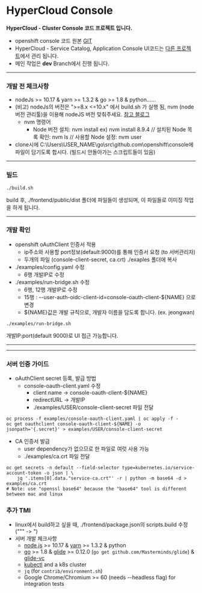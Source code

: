 HyperCloud Console
=========================
**HyperCloud - Cluster Console 코드 프로젝트 입니다.**
- openshift console 코드 원본 [GIT](https://github.com/openshift/console/tree/release-3.11)
- HyperCloud - Service Catalog, Application Console UI코드는 [다른 프로젝트](https://gitlab.ck:10080/pk3/HyperCloud-ogl)에서 관리 됩니다.
- 메인 작업은 **dev** Branch에서 진행 됩니다.
---
### 개발 전 체크사항
- nodeJs >= 10.17 & yarn >= 1.3.2 & go >= 1.8 & python......
- (비고) nodeJs의 버전은  ">=8.x <=10.x" 에서 build.sh 가 실행 됨, nvm (node버전 관리툴)을 이용해 nodeJS 버전 맞춰주세요. [참고 블로그](http://hong.adfeel.info/backend/nodejs/window%EC%97%90%EC%84%9C-nvmnode-version-manager-%EC%82%AC%EC%9A%A9%ED%95%98%EA%B8%B0/)
  - nvm 명령어 
    - Node 버전 설치: nvm install <version> ex) nvm install 8.9.4 // 설치된 Node 목록 확인: nvm ls // 사용할 Node 설정: nvm user <version>
- clone시에 C:\Users\USER_NAME\go\src\github.com\openshift\console에 파일이 담기도록 합시다. (빌드시 안돌아가는 스크립트들이 있음)
---
### 빌드

```
./build.sh
```

build 후, ./frontend/public/dist 폴더에 파일들이 생성되며, 이 파일들로 이미징 작업을 하게 됩니다.

---
### 개발 확인
- openshift oAuthClient 인증서 적용
    - ip주소와 사용할 port정보(default:9000)를 통해 인증서 요청 (to 서버관리자)
    - 두개의 파일 (console-client-secret, ca.crt) ./exaples 폴더에 복사
- ./examples/config.yaml 수정
    - 6행 개발IP로 수정
- ./examples/run-bridge.sh 수정
    - 6행, 12행 개발IP로 수정
    - 15행 : --user-auth-oidc-client-id=console-oauth-client-${NAME} 으로 변경
    - ${NAME}값은 개발 규칙으로, 개발자 이름을 담도록 합니다. (ex. jeongwan)
```
./examples/run-bridge.sh
```
개발IP:port(default 9000)로 UI 접근 가능합니다.
 
---
***
### 서버 인증 가이드
- oAuthClient secret 등록, 발급 방법
    - console-oauth-client.yaml 수정
        - client name → console-oauth-client-${NAME}
        - redirectURL → 개발IP
        - ./examples/USER/console-client-secret 파일 전달
```
oc process -f examples/console-oauth-client.yaml | oc apply -f -
oc get oauthclient console-oauth-client-${NAME} -o jsonpath='{.secret}' > examples/USER/console-client-secret
```

- CA 인증서 발급
    - user dependency가 없으므로 한 파일로 여럿 사용 가능 
    - ./examples/ca.crt 파일 전달
```
oc get secrets -n default --field-selector type=kubernetes.io/service-account-token -o json | \
    jq '.items[0].data."service-ca.crt"' -r | python -m base64 -d > examples/ca.crt
# Note: use "openssl base64" because the "base64" tool is different between mac and linux
```

### 추가 TMI
- linux에서 build하고 싶을 때, ./frontend/package.json의 scripts.build 수정 (\"\"\" -> \") 
- 서버 개발 체크사항
    - [node.js](https://nodejs.org/) >= 10.17 & [yarn](https://yarnpkg.com/en/docs/install) >= 1.3.2 & python
    - [go](https://golang.org/) >= 1.8 & [glide](https://glide.sh/) >= 0.12.0 (`go get github.com/Masterminds/glide`) & [glide-vc](https://github.com/sgotti/glide-vc)
    - [kubectl](https://kubernetes.io/docs/tasks/tools/install-kubectl/) and a k8s cluster
    - `jq` (for `contrib/environment.sh`)
    - Google Chrome/Chromium >= 60 (needs --headless flag) for integration tests
    
